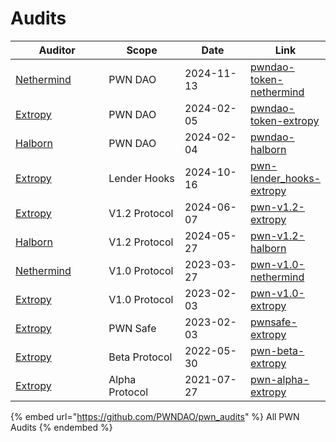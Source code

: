 # Audits

<table><thead><tr><th width="183">Auditor</th><th width="154">Scope</th><th width="131">Date</th><th>Link</th></tr></thead><tbody><tr><td><a href="https://www.nethermind.io/smart-contract-audits">Nethermind</a></td><td>PWN DAO</td><td>2024-11-13</td><td><a href="https://github.com/PWNDAO/pwn_audits/blob/main/dao/pwndao-token-nethermind.pdf">pwndao-token-nethermind</a></td></tr><tr><td><a href="https://security.extropy.io/">Extropy</a></td><td>PWN DAO</td><td>2024-02-05</td><td><a href="https://github.com/PWNDAO/pwn_audits/blob/main/dao/pwndao-token-extropy.pdf">pwndao-token-extropy</a></td></tr><tr><td><a href="https://www.halborn.com/audits">Halborn</a></td><td>PWN DAO</td><td>2024-02-04</td><td><a href="https://github.com/PWNDAO/pwn_audits/blob/main/dao/pwndao-halborn.pdf">pwndao-halborn</a></td></tr><tr><td><a href="https://security.extropy.io/">Extropy</a></td><td>Lender Hooks</td><td>2024-10-16</td><td><a href="https://github.com/PWNDAO/pwn_audits/blob/main/protocol/pwn-lender_hooks-extropy.pdf">pwn-lender_hooks-extropy</a></td></tr><tr><td><a href="https://security.extropy.io/">Extropy</a></td><td>V1.2 Protocol</td><td>2024-06-07</td><td><a href="https://github.com/PWNDAO/pwn_audits/blob/main/protocol/pwn-v1.2-extropy.pdf">pwn-v1.2-extropy</a></td></tr><tr><td><a href="https://www.halborn.com/audits">Halborn</a></td><td>V1.2 Protocol</td><td>2024-05-27</td><td><a href="https://github.com/PWNDAO/pwn_audits/blob/main/protocol/pwn-v1.2-halborn.pdf">pwn-v1.2-halborn</a></td></tr><tr><td><a href="https://www.nethermind.io/smart-contract-audits">Nethermind</a></td><td>V1.0 Protocol</td><td>2023-03-27</td><td><a href="https://github.com/PWNDAO/pwn_audits/blob/main/protocol/pwn-v1.0-nethermind.pdf">pwn-v1.0-nethermind</a></td></tr><tr><td><a href="https://security.extropy.io/">Extropy</a></td><td>V1.0 Protocol</td><td>2023-02-03</td><td><a href="https://github.com/PWNDAO/pwn_audits/blob/main/protocol/pwn-v1.0-extropy.pdf">pwn-v1.0-extropy</a></td></tr><tr><td><a href="https://security.extropy.io/">Extropy</a></td><td>PWN Safe</td><td>2023-02-03</td><td><a href="https://github.com/PWNDAO/pwn_audits/blob/main/pwn_safe/pwnsafe-extropy.pdf">pwnsafe-extropy</a></td></tr><tr><td><a href="https://security.extropy.io/">Extropy</a></td><td>Beta Protocol</td><td>2022-05-30</td><td><a href="https://github.com/PWNDAO/pwn_audits/blob/main/protocol/pwn-beta-extropy.pdf">pwn-beta-extropy</a></td></tr><tr><td><a href="https://security.extropy.io/">Extropy</a></td><td>Alpha Protocol</td><td>2021-07-27</td><td><a href="https://github.com/PWNDAO/pwn_audits/blob/main/protocol/pwn-alpha-extropy.pdf">pwn-alpha-extropy</a></td></tr></tbody></table>

{% embed url="https://github.com/PWNDAO/pwn_audits" %}
All PWN Audits
{% endembed %}
